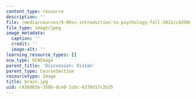 ```yaml
---
content_type: resource
description: ''
file: /media/courses/9-00sc-introduction-to-psychology-fall-2011/c426065b358bdce01cbc6376d17c2b25_brain.jpg
file_type: image/jpeg
image_metadata:
  caption: ''
  credit: ''
  image-alt: ''
learning_resource_types: []
ocw_type: OCWImage
parent_title: 'Discussion: Vision'
parent_type: CourseSection
resourcetype: Image
title: brain.jpg
uid: c426065b-358b-dce0-1cbc-6376d17c2b25
---
```

